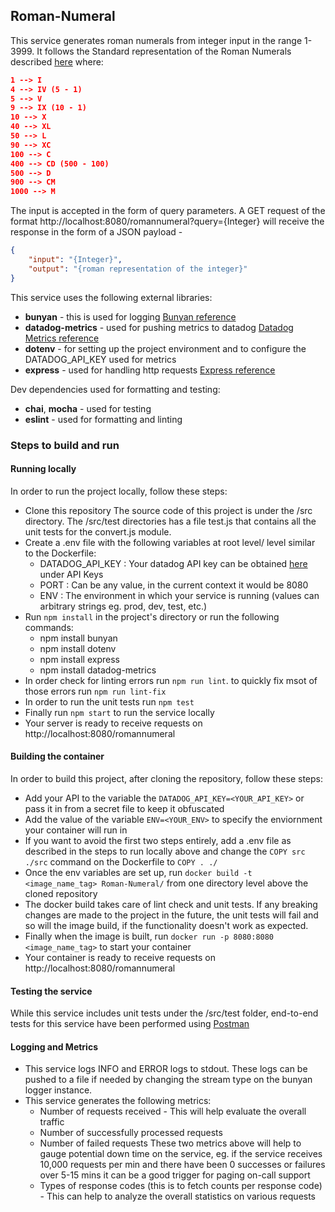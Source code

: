 ## Roman-Numeral
This service generates roman numerals from integer input in the range 1-3999.
It follows the Standard representation of the Roman Numerals described [here](https://en.wikipedia.org/wiki/Roman_numerals) where:
```json
1 --> I
4 --> IV (5 - 1)
5 --> V
9 --> IX (10 - 1)
10 --> X
40 --> XL
50 --> L
90 --> XC
100 --> C
400 --> CD (500 - 100)
500 --> D
900 --> CM
1000 --> M
```

The input is accepted in the form of query parameters. 
A GET request of the format http://localhost:8080/romannumeral?query={Integer} will receive the response in the form of a JSON payload - 
```json
{
    "input": "{Integer}",
    "output": "{roman representation of the integer}"
}
```

This service uses the following external libraries:
 - **bunyan** - this is used for logging [Bunyan reference](https://www.npmjs.com/package/bunyan)
 - **datadog-metrics** - used for pushing metrics to datadog [Datadog Metrics reference](https://www.npmjs.com/package/datadog-metrics)
 - **dotenv** - for setting up the project environment and to configure the DATADOG_API_KEY used for metrics
 - **express** - used for handling http requests [Express reference](https://expressjs.com/en/api.html)

 Dev dependencies used for formatting and testing:
 - **chai**, **mocha** - used for testing
 - **eslint** - used for formatting and linting

### Steps to build and run

#### Running locally
In order to run the project locally, follow these steps:
- Clone this repository
  The source code of this project is under the /src directory. 
  The /src/test directories has a file test.js that contains all the unit tests for the convert.js module.
- Create a .env file with the following variables at root level/ level similar to the Dockerfile:
    - DATADOG_API_KEY : Your datadog API key can be obtained [here](https://app.datadoghq.com/account/settings#api) under API Keys
    - PORT : Can be any value, in the current context it would be 8080
    - ENV : The environment in which your service is running (values can arbitrary strings eg. prod, dev, test, etc.)
- Run `npm install` in the project's directory or run the following commands:
    - npm install bunyan
    - npm install dotenv
    - npm install express
    - npm install datadog-metrics
- In order check for linting errors run `npm run lint`. to quickly fix msot of those errors run `npm run lint-fix`
- In order to run the unit tests run `npm test`
- Finally run `npm start` to run the service locally
- Your server is ready to receive requests on http://localhost:8080/romannumeral

#### Building the container
In order to build this project, after cloning the repository, follow these steps:
- Add your API to the variable the `DATADOG_API_KEY=<YOUR_API_KEY>` or pass it in from a secret file to keep it obfuscated
- Add the value of the variable `ENV=<YOUR_ENV>` to specify the enviornment your container will run in
- If you want to avoid the first two steps entirely, add a .env file as described in the steps to run locally above and change the `COPY src ./src` command on the Dockerfile to `COPY . ./`
- Once the env variables are set up, run `docker build -t <image_name_tag> Roman-Numeral/` from one directory level above the cloned repository
- The docker build takes care of lint check and unit tests. If any breaking changes are made to the project in the future, the unit tests will fail and so will the image build, if the functionality doesn't work as expected.
- Finally when the image is built, run `docker run -p 8080:8080 <image_name_tag>` to start your container
- Your container is ready to receive requests on http://localhost:8080/romannumeral

#### Testing the service
While this service includes unit tests under the /src/test folder, end-to-end tests for this service have been performed using [Postman](https://learning.postman.com/docs/getting-started/introduction/)

#### Logging and Metrics
- This service logs INFO and ERROR logs to stdout. These logs can be pushed to a file if needed by changing the stream type on the bunyan logger instance.
- This service generates the following metrics:
  - Number of requests received - This will help evaluate the overall traffic
  - Number of successfully processed requests
  - Number of failed requests
  These two metrics above will help to gauge potential down time on the service, eg. if the service receives 10,000 requests per min and there have been 0 successes or failures over 5-15 mins it can be a good trigger for paging on-call support
  - Types of response codes (this is to fetch counts per response code) - This can help to analyze the overall statistics on various requests
  